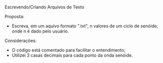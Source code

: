 Escrevendo/Criando Arquivos de Texto

Proposta:
  - Escreva, em um aquivo formato ".txt", n valores de um ciclo de senóide, onde n é dado pelo usuário.

Considerações:  
  - O código está comentado para facilitar o entendimento;                 
  - Utilizei 3 casas decimais para cada ponto da onda senóide.
